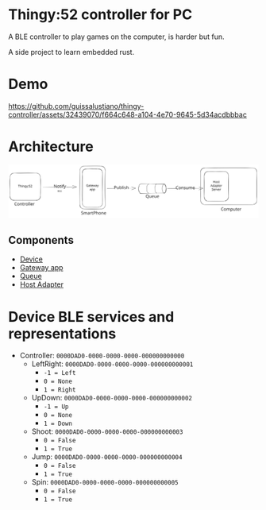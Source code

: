 # Thingy:52 controller for PC
A BLE controller to play games on the computer, is harder but fun.

A side project to learn embedded rust.

# Demo
https://github.com/guissalustiano/thingy-controller/assets/32439070/f664c648-a104-4e70-9645-5d34acdbbbac

# Architecture
![Architecture Overview](docs/imgs/ArchitectureOverview.excalidraw.svg)

## Components
- [Device](thingy-control/)
- [Gateway app](flutter_gateway/)
- [Queue](menssage_broker/)
- [Host Adapter](host-adapter/)

# Device BLE services and representations
- Controller: `0000DAD0-0000-0000-0000-000000000000`
    - LeftRight: `0000DAD0-0000-0000-0000-000000000001`
        - `-1 = Left`
        -  `0 = None`
        -  `1 = Right`
    - UpDown:    `0000DAD0-0000-0000-0000-000000000002`
        - `-1 = Up`
        -  `0 = None`
        -  `1 = Down`
    - Shoot:    `0000DAD0-0000-0000-0000-000000000003`
        - `0 = False`
        - `1 = True`
    - Jump:     `0000DAD0-0000-0000-0000-000000000004`
        - `0 = False`
        - `1 = True`
    - Spin:    `0000DAD0-0000-0000-0000-000000000005`
        - `0 = False`
        - `1 = True`
